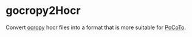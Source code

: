 # gocropy2Hocr
Convert [ocropy](https://github.com/tmbdev/ocropy) hocr files into a
format that is more suitable for
[PoCoTo](https://github.com/cisocrgroup/PoCoTo).
